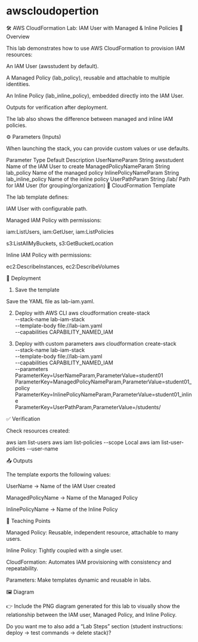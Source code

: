 # awscloudopertion
🛠️ AWS CloudFormation Lab: IAM User with Managed & Inline Policies
📘 Overview

This lab demonstrates how to use AWS CloudFormation to provision IAM resources:

An IAM User (awsstudent by default).

A Managed Policy (lab_policy), reusable and attachable to multiple identities.

An Inline Policy (lab_inline_policy), embedded directly into the IAM User.

Outputs for verification after deployment.

The lab also shows the difference between managed and inline IAM policies.

⚙️ Parameters (Inputs)

When launching the stack, you can provide custom values or use defaults.

Parameter	Type	Default	Description
UserNameParam	String	awsstudent	Name of the IAM User to create
ManagedPolicyNameParam	String	lab_policy	Name of the managed policy
InlinePolicyNameParam	String	lab_inline_policy	Name of the inline policy
UserPathParam	String	/lab/	Path for IAM User (for grouping/organization)
🧾 CloudFormation Template

The lab template defines:

IAM User with configurable path.

Managed IAM Policy with permissions:

iam:ListUsers, iam:GetUser, iam:ListPolicies

s3:ListAllMyBuckets, s3:GetBucketLocation

Inline IAM Policy with permissions:

ec2:DescribeInstances, ec2:DescribeVolumes

🚀 Deployment
1. Save the template

Save the YAML file as lab-iam.yaml.

2. Deploy with AWS CLI
aws cloudformation create-stack \
  --stack-name lab-iam-stack \
  --template-body file://lab-iam.yaml \
  --capabilities CAPABILITY_NAMED_IAM

3. Deploy with custom parameters
aws cloudformation create-stack \
  --stack-name lab-iam-stack \
  --template-body file://lab-iam.yaml \
  --capabilities CAPABILITY_NAMED_IAM \
  --parameters \
      ParameterKey=UserNameParam,ParameterValue=student01 \
      ParameterKey=ManagedPolicyNameParam,ParameterValue=student01_policy \
      ParameterKey=InlinePolicyNameParam,ParameterValue=student01_inline \
      ParameterKey=UserPathParam,ParameterValue=/students/

✅ Verification

Check resources created:

aws iam list-users
aws iam list-policies --scope Local
aws iam list-user-policies --user-name <your-username>

📤 Outputs

The template exports the following values:

UserName → Name of the IAM User created

ManagedPolicyName → Name of the Managed Policy

InlinePolicyName → Name of the Inline Policy

🎯 Teaching Points

Managed Policy: Reusable, independent resource, attachable to many users.

Inline Policy: Tightly coupled with a single user.

CloudFormation: Automates IAM provisioning with consistency and repeatability.

Parameters: Make templates dynamic and reusable in labs.

🖼️ Diagram

👉 Include the PNG diagram generated for this lab to visually show the relationship between the IAM user, Managed Policy, and Inline Policy.

Do you want me to also add a “Lab Steps” section (student instructions: deploy → test commands → delete stack)?